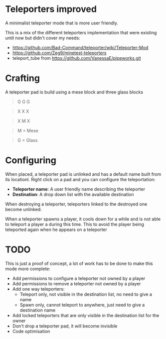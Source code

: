 # Teleporters improved
A minimalist teleporter mode that is more user friendly. 

This is a mix of the different teleporters implementation that were 
existing until now but didn't cover my needs:
* https://github.com/Bad-Command/teleporter/wiki/Teleporter-Mod
* https://github.com/Zeg9/minetest-teleporters
* teleport_tube from https://github.com/VanessaE/pipeworks.git

# Crafting
A teleporter pad is build using a mese block and three glass blocks

> G G G

> X X X

> X M X

>

> M = Mese

> G = Glass

# Configuring
When placed, a teleporter pad is unlinked and has a default name built 
from its locationl. Right click on a pad and you can configure the 
teleportation:

* **Teleporter name**: A user friendly name describing the teleporter
* **Destination**: A drop down list with the available destination

When destroying a teleporter, teleporters linked to the destroyed one 
become unlinked.

When a teleporter spawns a player, it cools down for a while and is not
able to teleport a player a during this time. This to avoid the player
being teleported again when he appears on a teleporter

# TODO
This is just a proof of concept, a lot of work has to be done to 
make this mode more complete:
* Add permissions to configure a teleporter not owned by a player
* Add permissions to remove a teleporter not owned by a player
* Add one way teleporters:
  * Teleport only, not visible in the destination list, no need to give
    a name
  * Spawn only, cannot teleport to anywhere, just need to give a 
    destination name
* Add locked teleporters that are only visible in the destination list 
  for the owner
* Don't drop a teleporter pad, it will become invisible
* Code optimisation
